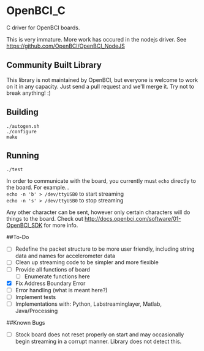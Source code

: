 # OpenBCI_C

C driver for OpenBCI boards.

This is very immature.  More work has occured in the nodejs driver.
See https://github.com/OpenBCI/OpenBCI_NodeJS

## Community Built Library

This library is not maintained by OpenBCI, but everyone is welcome to work on it in any capacity. Just send a pull request and we'll merge it. Try not to break anything! :)


## Building

```
./autogen.sh
./configure
make
```

## Running

`./test`

In order to communicate with the board, you currently must `echo` directly to the board. For example...<br/>
`echo -n 'b' > /dev/ttyUSB0` to start streaming <br/>
`echo -n 's' > /dev/ttyUSB0` to stop streaming <br/>

Any other character can be sent, however only certain characters will do things to the board. Check out http://docs.openbci.com/software/01-OpenBCI_SDK for more info.

##To-Do
- [ ] Redefine the packet structure to be more user friendly, including string data and names for accelerometer data
- [ ] Clean up streaming code to be simpler and more flexible
- [ ] Provide all functions of board
  - [ ] Enumerate functions here
- [x] Fix Address Boundary Error
- [ ] Error handling (what is meant here?)
- [ ] Implement tests
- [ ] Implementations with: Python, Labstreaminglayer, Matlab, Java/Processing

##Known Bugs
- [ ] Stock board does not reset properly on start and may occasionally begin streaming in a corrupt manner.  Library does not detect this.
